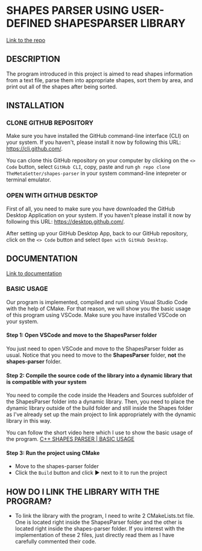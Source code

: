 # SHAPES PARSER USING USER-DEFINED SHAPESPARSER LIBRARY
[Link to the repo](https://github.com/TheMetaSetter/shapes-parser)

## DESCRIPTION
The program introduced in this project is aimed to read shapes information from a text file, parse them into appropriate shapes, sort them by area, and print out all of the shapes after being sorted.

## INSTALLATION

### CLONE GITHUB REPOSITORY
Make sure you have installed the GitHub command-line interface (CLI) on your system. If you haven't, please install it now by following this URL: https://cli.github.com/.

You can clone this GitHub repository on your computer by clicking on the ```<> Code``` button, select ```GitHub CLI```, copy, paste and run ```gh repo clone TheMetaSetter/shapes-parser``` in your system command-line intepreter or terminal emulator.

### OPEN WITH GITHUB DESKTOP
First of all, you need to make sure you have downloaded the GitHub Desktop Application on your system. If you haven't please install it now by following this URL: https://desktop.github.com/.

After setting up your GitHub Desktop App, back to our GitHub repository, click on the ```<> Code``` button and select ```Open with GitHub Desktop```.

## DOCUMENTATION
[Link to documentation](https://themetasetter.github.io/shapes-parser/docs)

### BASIC USAGE
Our program is implemented, compiled and run using Visual Studio Code with the help of CMake. For that reason, we will show you the basic usage of this program using VSCode.
Make sure you have installed VSCode on your system.

#### Step 1: Open VSCode and move to the ShapesParser folder
You just need to open VSCode and move to the ShapesParser folder as usual. Notice that you need to move to the **ShapesParser** folder, **not** the **shapes-parser** folder.

#### Step 2: Compile the source code of the library into a dynamic library that is compatible with your system
You need to compile the code inside the Headers and Sources subfolder of the ShapesParser folder into a dynamic library. Then, you need to place the dynamic library outside of the build folder and still inside the Shapes folder as I've already set up the main project to link appropriately with the dynamic library in this way.

You can follow the short video here which I use to show the basic usage of the program.
[C++ SHAPES PARSER | BASIC USAGE](https://youtu.be/zPPWe14iXNU)

#### Step 3: Run the project using CMake
- Move to the shapes-parser folder
- Click the ```Build``` button and click ▶ next to it to run the project

## HOW DO I LINK THE LIBRARY WITH THE PROGRAM?
- To link the library with the program, I need to write 2 CMakeLists.txt file. One is located right inside the ShapesParser folder and the other is located right inside the shapes-parser folder. If you interest with the implementation of these 2 files, just directly read them as I have carefully commented their code.
